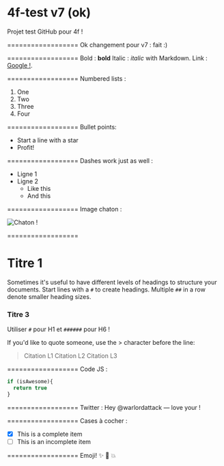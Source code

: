 4f-test v7 (ok)
==================
Projet test GitHub pour 4f !

==================
Ok changement pour v7 : fait :)

==================
Bold : **bold**
Italic : *italic* with Markdown.
Link : [Google !](http://google.com).

==================
Numbered lists :
1. One
2. Two
3. Three
4. Four

==================
Bullet points:

* Start a line with a star
* Profit!

==================
Dashes work just as well :
- Ligne 1
- Ligne 2
  - Like this
  - And this

==================
Image chaton :

![Chaton !](http://placekitten.com/100/100)

==================
# Titre 1
Sometimes it's useful to have different levels of headings to structure your documents. Start lines with a `#` to create headings. Multiple `##` in a row denote smaller heading sizes.

### Titre 3
Utiliser `#` pour H1 et `######` pour H6 !

If you'd like to quote someone, use the > character before the line:

> Citation L1
> Citation L2
> Citation L3

==================
Code JS :
```javascript
if (isAwesome){
  return true
}
```

==================
Twitter : Hey @warlordattack — love your !

==================
Cases à cocher :
- [x] This is a complete item
- [ ] This is an incomplete item

==================
Emoji! :sparkles: :camel: :boom: